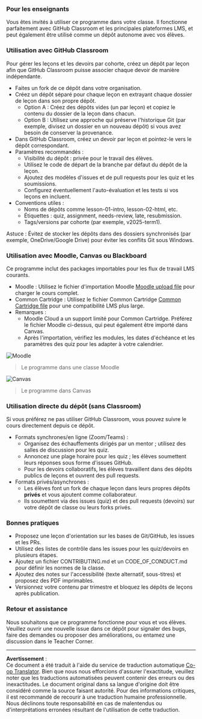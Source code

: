 <!--
CO_OP_TRANSLATOR_METADATA:
{
  "original_hash": "71009af209f81cc01a1f2d324200375f",
  "translation_date": "2025-10-03T08:22:54+00:00",
  "source_file": "for-teachers.md",
  "language_code": "fr"
}
-->
### Pour les enseignants

Vous êtes invités à utiliser ce programme dans votre classe. Il fonctionne parfaitement avec GitHub Classroom et les principales plateformes LMS, et peut également être utilisé comme un dépôt autonome avec vos élèves.

### Utilisation avec GitHub Classroom

Pour gérer les leçons et les devoirs par cohorte, créez un dépôt par leçon afin que GitHub Classroom puisse associer chaque devoir de manière indépendante.

- Faites un fork de ce dépôt dans votre organisation.
- Créez un dépôt séparé pour chaque leçon en extrayant chaque dossier de leçon dans son propre dépôt.
  - Option A : Créez des dépôts vides (un par leçon) et copiez le contenu du dossier de la leçon dans chacun.
  - Option B : Utilisez une approche qui préserve l'historique Git (par exemple, divisez un dossier en un nouveau dépôt) si vous avez besoin de conserver la provenance.
- Dans GitHub Classroom, créez un devoir par leçon et pointez-le vers le dépôt correspondant.
- Paramètres recommandés :
  - Visibilité du dépôt : privée pour le travail des élèves.
  - Utilisez le code de départ de la branche par défaut du dépôt de la leçon.
  - Ajoutez des modèles d'issues et de pull requests pour les quiz et les soumissions.
  - Configurez éventuellement l'auto-évaluation et les tests si vos leçons en incluent.
- Conventions utiles :
  - Noms de dépôts comme lesson-01-intro, lesson-02-html, etc.
  - Étiquettes : quiz, assignment, needs-review, late, resubmission.
  - Tags/versions par cohorte (par exemple, v2025-term1).

Astuce : Évitez de stocker les dépôts dans des dossiers synchronisés (par exemple, OneDrive/Google Drive) pour éviter les conflits Git sous Windows.

### Utilisation avec Moodle, Canvas ou Blackboard

Ce programme inclut des packages importables pour les flux de travail LMS courants.

- Moodle : Utilisez le fichier d'importation Moodle [Moodle upload file](../../../../../../../teaching-files/webdev-moodle.mbz) pour charger le cours complet.
- Common Cartridge : Utilisez le fichier Common Cartridge [Common Cartridge file](../../../../../../../teaching-files/webdev-common-cartridge.imscc) pour une compatibilité LMS plus large.
- Remarques :
  - Moodle Cloud a un support limité pour Common Cartridge. Préférez le fichier Moodle ci-dessus, qui peut également être importé dans Canvas.
  - Après l'importation, vérifiez les modules, les dates d'échéance et les paramètres des quiz pour les adapter à votre calendrier.

![Moodle](../../translated_images/moodle.94eb93d714a50cb2c97435b408017dee224348b61bc86203ffd43a4f4e57b95f.fr.png)
> Le programme dans une classe Moodle

![Canvas](../../translated_images/canvas.fbd605ff8e5b8aff567d398528ce113db304446b90b9cad55c654de3fdfcda34.fr.png)
> Le programme dans Canvas

### Utilisation directe du dépôt (sans Classroom)

Si vous préférez ne pas utiliser GitHub Classroom, vous pouvez suivre le cours directement depuis ce dépôt.

- Formats synchrones/en ligne (Zoom/Teams) :
  - Organisez des échauffements dirigés par un mentor ; utilisez des salles de discussion pour les quiz.
  - Annoncez une plage horaire pour les quiz ; les élèves soumettent leurs réponses sous forme d'issues GitHub.
  - Pour les devoirs collaboratifs, les élèves travaillent dans des dépôts publics de leçons et ouvrent des pull requests.
- Formats privés/asynchrones :
  - Les élèves font un fork de chaque leçon dans leurs propres dépôts **privés** et vous ajoutent comme collaborateur.
  - Ils soumettent via des issues (quiz) et des pull requests (devoirs) sur votre dépôt de classe ou leurs forks privés.

### Bonnes pratiques

- Proposez une leçon d'orientation sur les bases de Git/GitHub, les issues et les PRs.
- Utilisez des listes de contrôle dans les issues pour les quiz/devoirs en plusieurs étapes.
- Ajoutez un fichier CONTRIBUTING.md et un CODE_OF_CONDUCT.md pour définir les normes de la classe.
- Ajoutez des notes sur l'accessibilité (texte alternatif, sous-titres) et proposez des PDF imprimables.
- Versionnez votre contenu par trimestre et bloquez les dépôts de leçons après publication.

### Retour et assistance

Nous souhaitons que ce programme fonctionne pour vous et vos élèves. Veuillez ouvrir une nouvelle issue dans ce dépôt pour signaler des bugs, faire des demandes ou proposer des améliorations, ou entamez une discussion dans le Teacher Corner.

---

**Avertissement** :  
Ce document a été traduit à l'aide du service de traduction automatique [Co-op Translator](https://github.com/Azure/co-op-translator). Bien que nous nous efforcions d'assurer l'exactitude, veuillez noter que les traductions automatisées peuvent contenir des erreurs ou des inexactitudes. Le document original dans sa langue d'origine doit être considéré comme la source faisant autorité. Pour des informations critiques, il est recommandé de recourir à une traduction humaine professionnelle. Nous déclinons toute responsabilité en cas de malentendus ou d'interprétations erronées résultant de l'utilisation de cette traduction.